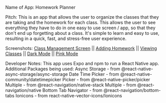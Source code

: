 Name of App:
    Homework Planner

Pitch:
    This is an app that allows the user to organize the classes that they are taking and the homework for each class.
    This allows the user to see everything they have to do in one easy to use screen / app, so that they don't end up forgetting about a class.
    It's simple to learn and easy to use, resulting in a quick, fast, and stress-free user experience.

Screenshots:
    [Class Management Screen](./screenshots/ClassManagement.png) || 
    [Adding Homework](./screenshots/ModifyHomework.png) || 
    [Viewing Classes](./screenshots/ViewClasses.png) || 
    [Dark Mode](./screenshots/DarkMode.png) || 
    [Pink Mode](./screenshots/PinkTheme.png)

Developer Notes:
    This app uses Expo and npm to run a React Native app.
    Additional Packages being used:
        Async Storage - from @react-native-async-storage/async-storage
        Date Time Picker - from @react-native-community/datetimepicker
        Picker - from @react-native-picker/picker
        Multiple - from @react-navigation/native-stack
        Multiple - from @react-navigation/native
        Bottom Tab Navigator - from @react-navigation/bottom-tabs
        Ionicons - from react-native-vector-icons/Ionicons
